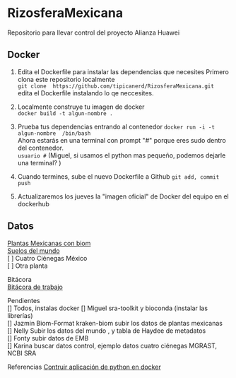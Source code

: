 # RizosferaMexicana
Repositorio para llevar control del proyecto Alianza Huawei

## Docker  
1. Edita el Dockerfile para instalar las dependencias que necesites
Primero clona este repositorio localmente  
`git clone  https://github.com/tipicanerd/RizosferaMexicana.git`  
edita el Dockerfile instalando lo qe neccesites.  

2. Localmente construye tu imagen de docker  
`docker build -t algun-nombre .`   

3. Prueba tus dependencias entrando al contenedor 
`docker run -i -t algun-nombre  /bin/bash`  
Ahora estarás en una terminal con prompt "#" porque eres sudo dentro del contenedor.   
`usuario #`
(Miguel, si usamos el python mas pequeño, podemos dejarle una terminal? )  

4. Cuando termines, sube el nuevo Dockerfile a Github
`git add, commit push `  

5. Actualizaremos los jueves la "imagen oficial" de Docker del equipo en el dockerhub  

## Datos
[Plantas Mexicanas con biom](https://lab.matmor.unam.mx/files)  
[Suelos del mundo]()  
 [ ] Cuatro Ciénegas México   
 [ ] Otra planta   
 
 Bitácora  
 [Bitácora de trabajo](https://docs.google.com/document/d/1o6B5qE0GtQPsN3JWRyDxnzQjfKWRsn-I8BagbWCK600/edit#heading=h.wojdmcq3lqcs)
 
 Pendientes  
 [] Todos, instalas docker
 [] Miguel sra-toolkit y bioconda (instalar las librerías)  
 [] Jazmin Biom-Format kraken-biom subir los datos de plantas mexicanas  
 [] Nelly Subir los datos del mundo  , y tabla de Haydee de metadatos  
 [] Fonty subir datos de EMB  
 [] Karina buscar datos control, ejemplo datos cuatro ciénegas MGRAST, NCBI SRA  
 
 Referencias
 [Contruir aplicación de python en docker](https://linuxhandbook.com/dockerize-python-apps/)
 
